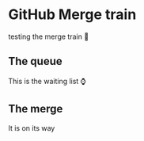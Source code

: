 # GitHub Merge train

testing the merge train 🚄

## The queue

This is the waiting list ⌚

## The merge

It is on its way
